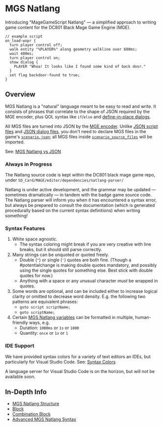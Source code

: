 # MGS Natlang

Introducing "MageGameScript Natlang" — a simplified approach to writing game content for the DC801 Black Mage Game Engine (MGE).

```mgs
// example script
on_load-wopr {
  turn player control off;
  walk entity "%PLAYER%" along geometry walkline over 600ms;
  wait 400ms;
  turn player control on;
  show dialog {
    PLAYER "Whoa! It looks like I found some kind of back door."
  }
  set flag backdoor-found to true;
}
```

## Overview

MGS Natlang is a "natural" language meant to be easy to read and write. It consists of phrases that correlate to the shape of JSON required by the MGE encoder, plus QOL syntax like `if`/`else` and [define-in-place dialogs](../mgs/show_dialog_block).

All MGS files are turned into JSON by the [MGE encoder](../encoder/mge_encoder). Unlike [JSON script files](../scripts/scripts_json) and [JSON dialog files](../dialogs/dialogs_json), you don't need to declare MGS files in the game's [`scenario.json`](../structure/scenario.json); all MGS files inside [`scenario_source_files`](../getting_started/scenario_source_files) will be imported.

See: [MGS Natlang vs JSON](../mgs/mgs_natlang_vs_json)

### Always in Progress

The Natlang source code is kept within the DC801 black mage game repo, under `SD_Card/MAGE/editor/dependencies/natlang-parser/`

Natlang is under active development, and the grammar may be updated — sometimes dramatically — in tandem with the badge game source code. The Natlang parser will inform you when it has encountered a syntax error, but always be prepared to consult the documentation (which is generated procedurally based on the current syntax definitions) when writing something!

### Syntax Features

1. White space agnostic.
	- The syntax coloring might break if you are very creative with line breaks, but it should still parse correctly.
2. Many strings can be unquoted or quoted freely.
	- Double (`"`) or single (`'`) quotes are both fine. (Though a #potentialchange is making double quotes mandatory, and possibly using the single quotes for something else. Best stick with double quotes for now.)
	- Anything with a space or any unusual character *must* be wrapped in quotes.
3. Some words are optional, and can be included either to increase logical clarity or omitted to decrease word density. E.g. the following two patterns are equivalent phrases:
	- `goto script scriptName;`
	- `goto scriptName;`
4. Certain [MGS Natlang variables](../mgs/variables_mgs) can be formatted in multiple, human-friendly ways, e.g.
	- Duration: `1000ms` or `1s` or `1000`
	- Quantity: `once` or `1x` or `1`

### IDE Support

We have provided syntax colors for a variety of text editors an IDEs, but particularly for Visual Studio Code. See: [Syntax Colors](../mgs/syntax_colors)

A language server for Visual Studio Code is on the horizon, but will not be available soon.

## In-Depth Info

- [MGS Natlang Structure](../mgs/mgs_natlang_structure)
- [Block](../mgs/block)
- [Combination Block](../mgs/combination_block)
- [Advanced MGS Natlang Syntax](../mgs/advanced_mgs_natlang_syntax)
